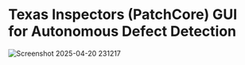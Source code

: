 # Texas Inspectors (PatchCore) GUI for Autonomous Defect Detection 

![Screenshot 2025-04-20 231217](https://github.com/user-attachments/assets/73f40f5f-76b0-4ffa-9aae-e427042616f1)
